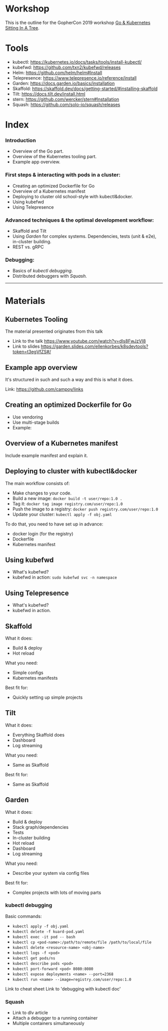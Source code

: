 # Workshop

This is the outline for the GopherCon 2019 workshop [Go & Kubernetes Sitting In A Tree](https://www.gophercon.com/agenda/session/70232).

# Tools

- kubectl: https://kubernetes.io/docs/tasks/tools/install-kubectl/
- kubefwd: https://github.com/txn2/kubefwd/releases
- Helm: https://github.com/helm/helm#Install
- Telepresence: https://www.telepresence.io/reference/install
- Garden: https://docs.garden.io/basics/installation
- Skaffold: https://skaffold.dev/docs/getting-started/#installing-skaffold
- Tilt: https://docs.tilt.dev/install.html
- stern: https://github.com/wercker/stern#Installation
- Squash: https://github.com/solo-io/squash/releases

# Index

### Introduction
- Overview of the Go part.
- Overview of the Kubernetes tooling part.
- Example app overview.

### First steps & interacting with pods in a cluster:
- Creating an optimized Dockerfile for Go
- Overview of a Kubernetes manifest
- Deploying to cluster old school-style with kubectl&docker.
- Using kubefwd
- Using Telepresence

### Advanced techniques & the optimal development workflow:
- Skaffold and Tilt
- Using _Garden_ for complex systems. Dependencies, tests (unit & e2e), in-cluster building.
- REST vs. gRPC

### Debugging:
- Basics of _kubectl debugging._
- Distributed debuggers with _Squash._

***

# Materials

## Kubernetes Tooling

The material presented originates from this talk
- Link to the talk https://www.youtube.com/watch?v=dIs8FwJzVI8
- Link to slides https://garden.slides.com/ellenkorbes/k8sdevtools?token=t3egVfZS#/

## Example app overview

It's structured in such and such a way and this is what it does.

Link: https://github.com/campoy/links

## Creating an optimized Dockerfile for Go

- Use vendoring
- Use multi-stage builds
- Example:

## Overview of a Kubernetes manifest

Include example manifest and explain it.

## Deploying to cluster with kubectl&docker

The main workflow consists of:

- Make changes to your code.
- Build a new image: `docker build -t user/repo:1.0 .`
- Tag it: `docker tag image registry.com/user/repo:1.0`
- Push the image to a registry: `docker push registry.com/user/repo:1.0`
- Update your cluster: `kubectl apply -f obj.yaml`

To do that, you need to have set up in advance:
- docker login (for the registry)
- Dockerfile
- Kubernetes manifest

## Using kubefwd

- What's kubefwd?
- kubefwd in action: `sudo kubefwd svc -n namespace`

## Using Telepresence

- What's kubefwd?
- kubefwd in action.

## Skaffold

What it does:
- Build & deploy
- Hot reload

What you need:
- Simple configs
- Kubernetes manifests

Best fit for:
- Quickly setting up simple projects

## Tilt

What it does:
- Everything Skaffold does
- Dashboard
- Log streaming

What you need:
- Same as Skaffold

Best fit for:
- Same as Skaffold

## Garden

What it does:
- Build & deploy
- Stack graph/dependencies
- Tests
- In-cluster building
- Hot reload
- Dashboard
- Log streaming

What you need:
- Describe your system via config files

Best fit for:
- Complex projects with lots of moving parts

### kubectl debugging

Basic commands:

- `kubectl apply -f obj.yaml`
- `kubectl delete -f kuard-pod.yaml`
- `kubectl exec -it pod -- bash`
- `kubectl cp <pod-name>:/path/to/remote/file /path/to/local/file`
- `kubectl delete <resource-name> <obj-name>`
- `kubectl logs -f <pod>`
- `kubectl get pods/ns`
- `kubectl describe pods <pod>`
- `kubectl port-forward <pod> 8080:8080`
- `kubectl expose deployments <name> --port=2368`
- `kubectl run <name> --image=registry.com/user/repo:1.0`

Link to cheat sheet
Link to 'debugging with kubectl doc'

### Squash

- Link to dlv article
- Attach a debugger to a running container
- Multiple containers simultaneously
